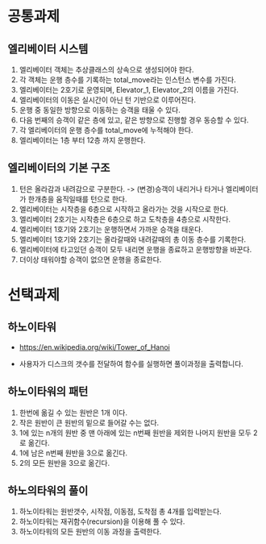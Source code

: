 # 공통과제

## 엘리베이터 시스템

1. 엘리베이터 객체는 추상클래스의 상속으로 생성되어야 한다.
2. 각 객체는 운행 층수를 기록하는 total_move라는 인스턴스 변수를 가진다.
3. 엘리베이터는 2호기로 운영되며, Elevator_1, Elevator_2의 이름을 가진다.
4. 엘리베이터의 이동은 실시간이 아닌 턴 기반으로 이루어진다.
5. 운행 중 동일한 방향으로 이동하는 승객을 태울 수 있다.
6. 다음 번째의 승객이 같은 층에 있고, 같은 방향으로 진행할 경우 동승할 수 있다.
7. 각 엘리베이터의 운행 층수를 total_move에 누적해야 한다.
8. 엘리베이터는 1층 부터 12층 까지 운행한다.

## 엘리베이터의 기본 구조

1. 턴은 올라감과 내려감으로 구분한다. -> (변경)승객이 내리거나 타거나 엘리베이터가 한개층을 움직일때를 턴으로 한다.
2. 엘리베이터는 시작층을 6층으로 시작하고 올라가는 것을 시작으로 한다.
3. 엘리베이터 2호기는 시작층은 6층으로 하고 도착층을 4층으로 시작한다.
4. 엘리베이터 1호기와 2호기는 운행하면서 가까운 승객을 태운다.
5. 엘리베이터 1호기와 2호기는 올라갈때와 내려갈때의 총 이동 층수를 기록한다.
6. 엘리베이터에 타고있던 승객이 모두 내리면 운행을 종료하고 운행방향을 바꾼다.
7. 더이상 태워야할 승객이 없으면 운행을 종료한다.

# 선택과제

## 하노이타워

* https://en.wikipedia.org/wiki/Tower_of_Hanoi

* 사용자가 디스크의 갯수를 전달하여 함수를 실행하면 풀이과정을 출력합니다.

## 하노이타워의 패턴

1. 한번에 옮길 수 있는 원반은 1개 이다.
2. 작은 원반이 큰 원반의 밑으로 들어갈 수는 없다.
3. 1에 있는 n개의 원반 중 맨 아래에 있는 n번째 원반을 제외한 나머지 원반을 모두 2로 옮긴다.
4. 1에 남은 n번째 원반을 3으로 옮긴다.
5. 2의 모든 원반을 3으로 옮긴다.

## 하노의타워의 풀이

1. 하노이타워는 원반갯수, 시작점, 이동점, 도착점 총 4개를 입력받는다.
2. 하노이타워는 재귀함수(recursion)을 이용해 풀 수 있다.
3. 하노이타워의 모든 원반의 이동 과정을 출력한다.

